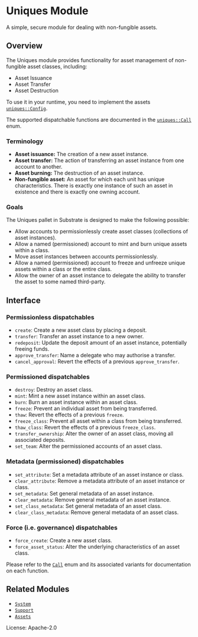 # Uniques Module

A simple, secure module for dealing with non-fungible assets.

## Overview

The Uniques module provides functionality for asset management of non-fungible asset classes, including:

* Asset Issuance
* Asset Transfer
* Asset Destruction

To use it in your runtime, you need to implement the assets [`uniques::Config`](https://paritytech.github.io/substrate/master/pallet_uniques/pallet/trait.Config.html).

The supported dispatchable functions are documented in the [`uniques::Call`](https://paritytech.github.io/substrate/master/pallet_uniques/pallet/enum.Call.html) enum.

### Terminology

* **Asset issuance:** The creation of a new asset instance.
* **Asset transfer:** The action of transferring an asset instance from one account to another.
* **Asset burning:** The destruction of an asset instance.
* **Non-fungible asset:** An asset for which each unit has unique characteristics. There is exactly
  one instance of such an asset in existence and there is exactly one owning account.

### Goals

The Uniques pallet in Substrate is designed to make the following possible:

* Allow accounts to permissionlessly create asset classes (collections of asset instances).
* Allow a named (permissioned) account to mint and burn unique assets within a class.
* Move asset instances between accounts permissionlessly.
* Allow a named (permissioned) account to freeze and unfreeze unique assets within a
  class or the entire class.
* Allow the owner of an asset instance to delegate the ability to transfer the asset to some
  named third-party.

## Interface

### Permissionless dispatchables
* `create`: Create a new asset class by placing a deposit.
* `transfer`: Transfer an asset instance to a new owner.
* `redeposit`: Update the deposit amount of an asset instance, potentially freeing funds.
* `approve_transfer`: Name a delegate who may authorise a transfer.
* `cancel_approval`: Revert the effects of a previous `approve_transfer`.

### Permissioned dispatchables
* `destroy`: Destroy an asset class.
* `mint`: Mint a new asset instance within an asset class.
* `burn`: Burn an asset instance within an asset class.
* `freeze`: Prevent an individual asset from being transferred.
* `thaw`: Revert the effects of a previous `freeze`.
* `freeze_class`: Prevent all asset within a class from being transferred.
* `thaw_class`: Revert the effects of a previous `freeze_class`.
* `transfer_ownership`: Alter the owner of an asset class, moving all associated deposits.
* `set_team`: Alter the permissioned accounts of an asset class.

### Metadata (permissioned) dispatchables
* `set_attribute`: Set a metadata attribute of an asset instance or class.
* `clear_attribute`: Remove a metadata attribute of an asset instance or class.
* `set_metadata`: Set general metadata of an asset instance.
* `clear_metadata`: Remove general metadata of an asset instance.
* `set_class_metadata`: Set general metadata of an asset class.
* `clear_class_metadata`: Remove general metadata of an asset class.

### Force (i.e. governance) dispatchables
* `force_create`: Create a new asset class.
* `force_asset_status`: Alter the underlying characteristics of an asset class.

Please refer to the [`Call`](https://paritytech.github.io/substrate/master/pallet_uniques/pallet/enum.Call.html) enum
and its associated variants for documentation on each function.

## Related Modules

* [`System`](https://docs.rs/frame-system/latest/frame_system/)
* [`Support`](https://docs.rs/frame-support/latest/frame_support/)
* [`Assets`](https://docs.rs/pallet-assets/latest/pallet_assets/)

License: Apache-2.0
